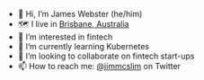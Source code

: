 - 👋 Hi, I’m James Webster (he/him)
- 🗺 I live in [Brisbane, Australia](https://en.wikipedia.org/wiki/Brisbane)
- 👀 I’m interested in fintech
- 🌱 I’m currently learning Kubernetes
- 💞️ I’m looking to collaborate on fintech start-ups
- 📫 How to reach me: [@jimmcslim](https://twitter.com/jimmcslim) on Twitter

<!---
jimmcslim/jimmcslim is a ✨ special ✨ repository because its `README.md` (this file) appears on your GitHub profile.
You can click the Preview link to take a look at your changes.
--->
